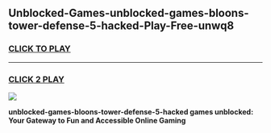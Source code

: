 
## Unblocked-Games-unblocked-games-bloons-tower-defense-5-hacked-Play-Free-unwq8
<h3>
<a href="https://premium76.site?title=unblocked-games-bloons-tower-defense-5-hacked&ref=21A">CLICK TO PLAY</a></h3>
<hr>

<h3>
<a href="https://premium76.site?title=unblocked-games-bloons-tower-defense-5-hacked&ref=21A">CLICK 2 PLAY</a>
  
</h3>

<a href="https://premium76.site?title=unblocked-games-bloons-tower-defense-5-hacked&ref=21A"><img src="https://clearcache.store/games.png"></a>


**unblocked-games-bloons-tower-defense-5-hacked games unblocked: Your Gateway to Fun and Accessible Online Gaming**
